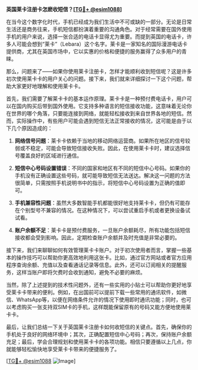 **英国莱卡注册卡怎麽收短信？[[TG💪+ @esim1088](https://t.me/s/esim1088)]**

在当今这个数字化时代，手机已经成为我们生活中不可或缺的一部分。无论是日常生活还是商务往来，手机短信都扮演着重要的沟通角色。对于经常需要在国外使用手机的用户来说，选择一张合适的电话卡显得尤为重要。而提到英国的电话卡，许多人可能会想到“莱卡”（Lebara）这个名字。莱卡是一家知名的国际漫游电话卡提供商，尤其在英国市场中，它以实惠的价格和便捷的服务赢得了众多用户的青睐。

那么，问题来了——如果你使用莱卡注册卡，怎样才能顺利收到短信呢？这是许多初次使用莱卡卡的用户关心的问题。接下来，我们就来详细探讨一下这个问题，帮助大家更好地理解和使用莱卡卡。

首先，我们需要了解莱卡卡的基本运作原理。莱卡卡是一种预付费电话卡，用户可以在国内购买后带到国外使用。它支持多种语言的短信接收功能，这意味着无论你在世界的哪个角落，只要能连接到网络，就能轻松接收到来自世界各地的短信。然而，实际操作中，有些用户可能会遇到短信无法正常接收的情况，这可能是由于以下几个原因造成的：

1. **网络信号问题**：莱卡卡依赖于当地的移动网络运营商。如果所在地区的信号较弱或不稳定，可能会导致短信接收失败。因此，在使用莱卡卡时，建议选择信号覆盖良好的区域进行通信。

2. **短信中心号码设置错误**：不同的国家和地区有不同的短信中心号码。如果你的手机没有正确设置这些号码，就可能导致短信无法送达。解决这一问题的方法很简单，只需按照手机说明书中的指示，将短信中心号码设置为正确的值即可。

3. **手机兼容性问题**：虽然大多数智能手机都能很好地支持莱卡卡，但仍有可能存在个别型号不兼容的情况。在这种情况下，可以尝试重启手机或者更换设备试试看。

4. **账户余额不足**：莱卡卡是预付费服务，一旦账户余额耗尽，所有功能包括短信接收都会受到影响。因此，定期检查账户余额并及时充值是非常必要的。

接下来，我们来聊聊如何有效管理莱卡卡账户。对于初次使用者而言，掌握一些基本的操作技巧可以帮助你更高效地利用这张卡。比如，通过官方网站或者官方应用程序查询余额、充值以及查看通话记录等信息。此外，还可以订阅相关的提醒服务，这样当账户即将欠费时会收到通知，避免不必要的麻烦。

当然，除了上述提到的技术性问题外，还有一些实用的小贴士可以帮助你更好地享受莱卡卡带来的便利。例如，在出国前可以提前下载一些常用的通讯软件，如微信、WhatsApp等，以便在网络条件允许的情况下使用即时通讯功能；同时，也可以考虑购买一张支持双SIM卡的手机，这样既能保留原有的号码又能方便地使用莱卡卡。

最后，让我们总结一下关于英国莱卡注册卡如何收短信的关键点。首先，确保你的手机处于良好的网络环境中；其次，正确配置短信中心号码；再次，保持账户余额充足；最后，学会合理规划和使用莱卡卡的各项功能。相信只要遵循以上几点，你就能够轻松愉快地享受莱卡卡带来的便捷服务了。

[[TG💪+ @esim1088](https://t.me/s/esim1088) ![Image](https://i.postimg.cc/4NQfJmqS/Snipaste-2025-05-13-00-14-12.png)]